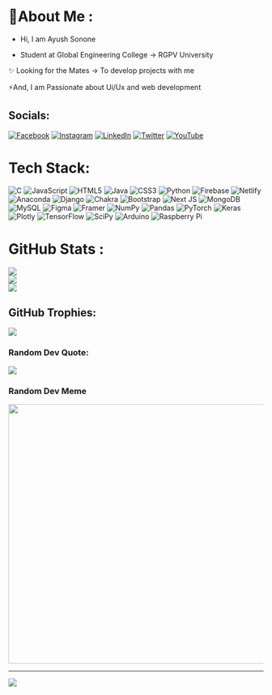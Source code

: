 # 💫About Me :
- Hi, I am Ayush Sonone

- Student at Global Engineering College
   -> RGPV University

✨ Looking for the Mates
   -> To develop projects with me

⚡And, I am Passionate about Ui/Ux
 and web development 

## Socials:
[![Facebook](https://img.shields.io/badge/Facebook-%231877F2.svg?logo=Facebook&logoColor=white)](https://m.facebook.com/100013411669319/) [![Instagram](https://img.shields.io/badge/Instagram-%23E4405F.svg?logo=Instagram&logoColor=white)](https://www.instagram.com/ayushsonone07) [![LinkedIn](https://img.shields.io/badge/LinkedIn-%230077B5.svg?logo=linkedin&logoColor=white)](https://www.linkedin.com/in/ayush-sonone-4a3100220) [![Twitter](https://img.shields.io/badge/Twitter-%231DA1F2.svg?logo=Twitter&logoColor=white)](https://www.twitter.com/sononeayush07) [![YouTube](https://img.shields.io/badge/YouTube-%23FF0000.svg?logo=YouTube&logoColor=white)](https://youtube.com/c/TechUpaya) 

# Tech Stack:
![C](https://img.shields.io/badge/c-%2300599C.svg?style=plastic&logo=c&logoColor=white) ![JavaScript](https://img.shields.io/badge/javascript-%23323330.svg?style=plastic&logo=javascript&logoColor=%23F7DF1E) ![HTML5](https://img.shields.io/badge/html5-%23E34F26.svg?style=plastic&logo=html5&logoColor=white) ![Java](https://img.shields.io/badge/c++-%2300599C.svg?style=plastic&logo=c%2B%2B&logoColor=white) ![CSS3](https://img.shields.io/badge/css3-%231572B6.svg?style=plastic&logo=css3&logoColor=white) ![Python](https://img.shields.io/badge/python-3670A0?style=plastic&logo=python&logoColor=ffdd54) ![Firebase](https://img.shields.io/badge/firebase-%23039BE5.svg?style=plastic&logo=firebase) ![Netlify](https://img.shields.io/badge/netlify-%23000000.svg?style=plastic&logo=netlify&logoColor=#00C7B7) ![Anaconda](https://img.shields.io/badge/Anaconda-%2344A833.svg?style=plastic&logo=anaconda&logoColor=white) ![Django](https://img.shields.io/badge/django-%23092E20.svg?style=plastic&logo=django&logoColor=white) ![Chakra](https://img.shields.io/badge/chakra-%234ED1C5.svg?style=plastic&logo=chakraui&logoColor=white) ![Bootstrap](https://img.shields.io/badge/bootstrap-%23563D7C.svg?style=plastic&logo=bootstrap&logoColor=white) ![Next JS](https://img.shields.io/badge/Next-black?style=plastic&logo=next.js&logoColor=white) ![MongoDB](https://img.shields.io/badge/MongoDB-%234ea94b.svg?style=plastic&logo=mongodb&logoColor=white) ![MySQL](https://img.shields.io/badge/mysql-%2300f.svg?style=plastic&logo=mysql&logoColor=white) 	![Figma](https://img.shields.io/badge/figma-%23F24E1E.svg?style=plastic&logo=figma&logoColor=white) ![Framer](https://img.shields.io/badge/Framer-black?style=plastic&logo=framer&logoColor=blue) ![NumPy](https://img.shields.io/badge/numpy-%23013243.svg?style=plastic&logo=numpy&logoColor=white) ![Pandas](https://img.shields.io/badge/pandas-%23150458.svg?style=plastic&logo=pandas&logoColor=white) ![PyTorch](https://img.shields.io/badge/PyTorch-%23EE4C2C.svg?style=plastic&logo=PyTorch&logoColor=white) ![Keras](https://img.shields.io/badge/Keras-%23D00000.svg?style=plastic&logo=Keras&logoColor=white) ![Plotly](https://img.shields.io/badge/Plotly-%233F4F75.svg?style=plastic&logo=plotly&logoColor=white) ![TensorFlow](https://img.shields.io/badge/TensorFlow-%23FF6F00.svg?style=plastic&logo=TensorFlow&logoColor=white) ![SciPy](https://img.shields.io/badge/SciPy-%230C55A5.svg?style=plastic&logo=scipy&logoColor=%white) ![Arduino](https://img.shields.io/badge/-Arduino-00979D?style=plastic&logo=Arduino&logoColor=white) ![Raspberry Pi](https://img.shields.io/badge/-RaspberryPi-C51A4A?style=plastic&logo=Raspberry-Pi)
# GitHub Stats :
![](https://github-readme-stats.vercel.app/api?username=ayushsonone07&theme=vue&hide_border=false&include_all_commits=false&count_private=false)<br/>
![](https://github-readme-streak-stats.herokuapp.com/?user=ayushsonone07&theme=vue&hide_border=false)<br/>
![](https://github-readme-stats.vercel.app/api/top-langs/?username=ayushsonone07&theme=vue&hide_border=false&include_all_commits=false&count_private=false&layout=compact)

## GitHub Trophies:
![](https://github-profile-trophy.vercel.app/?username=ayushsonone07&theme=chalk&no-frame=false&no-bg=false&margin-w=4)

### Random Dev Quote:
![](https://quotes-github-readme.vercel.app/api?type=vetical&theme=light)

### Random Dev Meme
<img src="https://random-memer.herokuapp.com/" width="512px"/>

---
[![](https://visitcount.itsvg.in/api?id=ayushsonone07&icon=5&color=9)](https://visitcount.itsvg.in)

